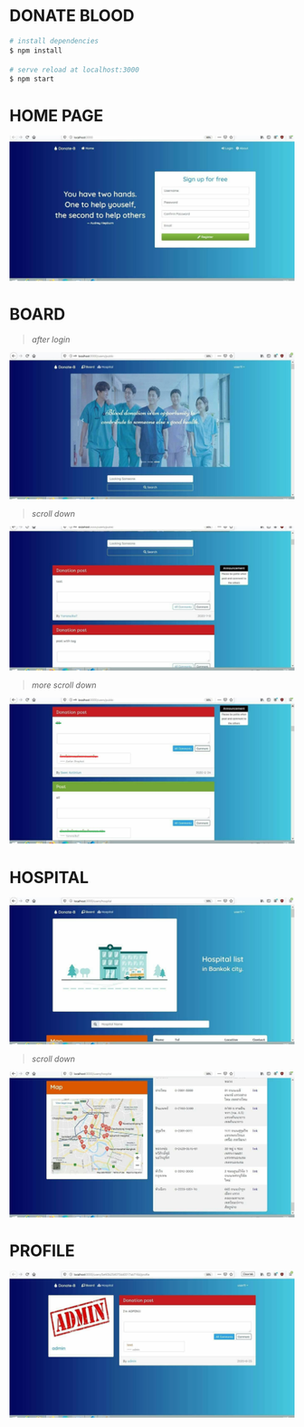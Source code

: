 
# DONATE BLOOD

```bash
# install dependencies
$ npm install

# serve reload at localhost:3000
$ npm start
```

# HOME PAGE
![image](/public/images/screenshot101.jpg)

# BOARD

>_after login_

![image](/public/images/screenshot102.jpg)

>_scroll down_

![image](/public/images/screenshot103.jpg)

>_more scroll down_

![image](/public/images/screenshot104.jpg)

# HOSPITAL
![image](/public/images/screenshot105.jpg)

>_scroll down_

![image](/public/images/screenshot106.jpg)

# PROFILE
![image](/public/images/screenshot107.jpg)
